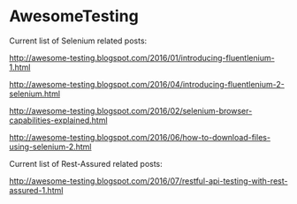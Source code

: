 # AwesomeTesting

Current list of Selenium related posts:

http://awesome-testing.blogspot.com/2016/01/introducing-fluentlenium-1.html

http://awesome-testing.blogspot.com/2016/04/introducing-fluentlenium-2-selenium.html

http://awesome-testing.blogspot.com/2016/02/selenium-browser-capabilities-explained.html

http://awesome-testing.blogspot.com/2016/06/how-to-download-files-using-selenium-2.html

Current list of Rest-Assured related posts:

http://awesome-testing.blogspot.com/2016/07/restful-api-testing-with-rest-assured-1.html



